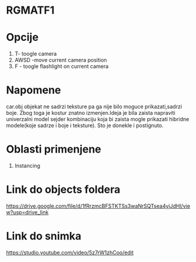 # RGMATF1 


# Opcije
1. T- toogle camera
2. AWSD -move current camera position
3. F - toogle flashlight on current camera

# Napomene
car.obj objekat ne sadrzi teksture pa ga nije bilo moguce prikazati,sadrzi boje.
Zbog toga je kostur znatno izmenjen.Ideja je bila zaista napraviti univerzalni 
model sejder kombinaciju koja bi zaista mogle prikazati hibridne modele(koje sadrze i boje i teksture).
Sto je donekle i postignuto.


# Oblasti primenjene
1. Instancing 
# Link do objects foldera
https://drive.google.com/file/d/1fRrzmcBFSTKTSs3waNrSQTsea4yjJdHl/view?usp=drive_link
# Link do snimka
https://studio.youtube.com/video/5z7rW1zhCoo/edit
